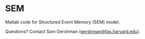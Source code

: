 SEM
====

Matlab code for Structured Event Memory (SEM) model.

Questions? Contact Sam Gershman (gershman@fas.harvard.edu).